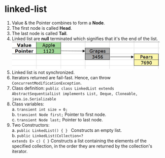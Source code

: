 # linked-list

1. Value & the Pointer combines to form a <b>Node</b>.
2. The first node is called <b>Head</b>.
3. The last node is called <b>Tail</b>.
4. Linked list are <b>null</b> terminated which signifies that it's the end of the list.
![alt text](https://github.com/PS00161093/linked-list/blob/main/LinkedList.jpg?raw=true)
5. Linked list is not synchronized.
6. Iterators returned are fail-fast. Hence, can throw <code>ConcurrentModificationException</code>.
7. Class definition: <code>public class LinkedList<E> extends AbstractSequentialList<E> implements List<E>, Deque<E>, Cloneable, java.io.Serializable</code>
8. Class variables:
<br>a. <code>transient int size = 0;</code> 
<br>b. <code>transient Node<E> first;</code> Pointer to first node.
<br>c. <code>transient Node<E> last;</code> Pointer to last node.<br>
9. Two Constructors:
<br>a. <code>public LinkedList() { } </code> Constructs an empty list.
<br>b. <code>public LinkedList(Collection<? extends E> c) { }</code> Constructs a list containing the elements of the specified collection, in the order they are returned by the collection's iterator.
